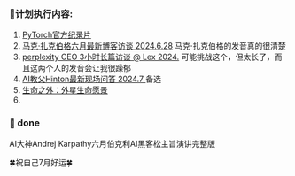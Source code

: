 ### 🍄计划执行内容:
1. [PyTorch官方纪录片](https://www.bilibili.com/video/BV1PM4m1m7De)
2. [马克·扎克伯格六月最新博客访谈 2024.6.28](https://www.bilibili.com/video/BV13M4m1U7Gf) 马克·扎克伯格的发音真的很清楚
3. [perplexity CEO 3小时长篇访谈 @ Lex 2024.](https://www.bilibili.com/video/BV1HM4m1U7St) 可能挑战这个，但太长了，而且这两个人的发音会让我很躁郁
4. [AI教父Hinton最新现场问答 2024.7 ](https://www.bilibili.com/video/BV1zf421B78E) 备选
5. [生命之外：外星生命愿景](https://www.bilibili.com/video/BV19T421D7va)
6. 

### 🫶 done
AI大神Andrej Karpathy六月伯克利AI黑客松主旨演讲完整版  

🍀祝自己7月好运🍀
